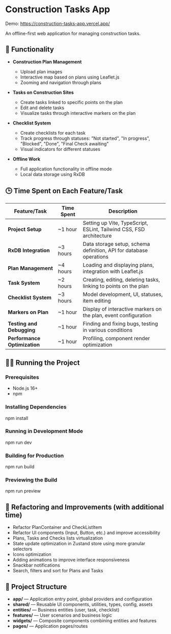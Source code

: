 # Construction Tasks App

Demo: https://construction-tasks-app.vercel.app/

An offline-first web application for managing construction tasks.

## 📱 Functionality

- **Construction Plan Management**
  - Upload plan images
  - Interactive map based on plans using Leaflet.js
  - Zooming and navigation through plans

- **Tasks on Construction Sites**
  - Create tasks linked to specific points on the plan
  - Edit and delete tasks
  - Visualize tasks through interactive markers on the plan

- **Checklist System**
  - Create checklists for each task
  - Track progress through statuses: "Not started", "In progress", "Blocked", "Done", "Final Check awaiting"
  - Visual indicators for different statuses

- **Offline Work**
  - Full application functionality in offline mode
  - Local data storage using RxDB

## 🕒 Time Spent on Each Feature/Task

| Feature/Task                 | Time Spent | Description                                                         |
| ---------------------------- | ---------- | ------------------------------------------------------------------- |
| **Project Setup**            | ~1 hour    | Setting up Vite, TypeScript, ESLint, Tailwind CSS, FSD architecture |
| **RxDB Integration**         | ~3 hours   | Data storage setup, schema definition, API for database operations  |
| **Plan Management**          | ~4 hours   | Loading and displaying plans, integration with Leaflet.js           |
| **Task System**              | ~2 hours   | Creating, editing, deleting tasks, linking to points on the plan    |
| **Checklist System**         | ~3 hours   | Model development, UI, statuses, item editing                       |
| **Markers on Plan**          | ~1 hour    | Display of interactive markers on the plan, event configuration     |
| **Testing and Debugging**    | ~1 hour    | Finding and fixing bugs, testing in various conditions              |
| **Performance Optimization** | ~1 hour    | Profiling, component render optimization                            |

## 🏃‍♂️ Running the Project

### Prerequisites

- Node.js 16+
- npm

### Installing Dependencies

npm install

### Running in Development Mode

npm run dev

### Building for Production

npm run build

### Previewing the Build

npm run preview

## 🔄 Refactoring and Improvements (with additional time)

- Refactor PlanContainer and CheckListItem
- Refactor UI components (Input, Button, etc.) and improve accessibility
- Plans, Tasks and Checks lists virtualization
- State update optimization in Zustand store using more granular selectors
- Icons optimization
- Adding animations to improve interface responsiveness
- Snackbar notifications
- Search, filters and sort for Plans and Tasks

## 📂 Project Structure

- **app/** — Application entry point, global providers and configuration
- **shared/** — Reusable UI components, utilities, types, config, assets
- **entities/** — Business entities (user, task, checklist)
- **features/** — User scenarios and business logic
- **widgets/** — Composite components combining entities and features
- **pages/** — Application pages/routes
